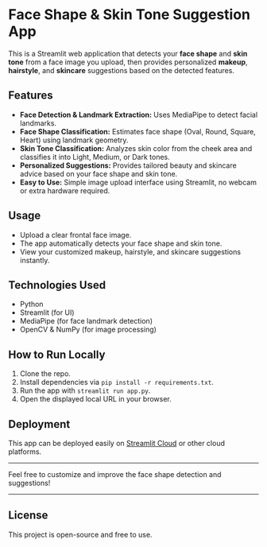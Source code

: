 # Face Shape & Skin Tone Suggestion App

This is a Streamlit web application that detects your **face shape** and **skin tone** from a face image you upload, then provides personalized **makeup**, **hairstyle**, and **skincare** suggestions based on the detected features.

## Features
- **Face Detection & Landmark Extraction:** Uses MediaPipe to detect facial landmarks.
- **Face Shape Classification:** Estimates face shape (Oval, Round, Square, Heart) using landmark geometry.
- **Skin Tone Classification:** Analyzes skin color from the cheek area and classifies it into Light, Medium, or Dark tones.
- **Personalized Suggestions:** Provides tailored beauty and skincare advice based on your face shape and skin tone.
- **Easy to Use:** Simple image upload interface using Streamlit, no webcam or extra hardware required.

## Usage
- Upload a clear frontal face image.
- The app automatically detects your face shape and skin tone.
- View your customized makeup, hairstyle, and skincare suggestions instantly.

## Technologies Used
- Python
- Streamlit (for UI)
- MediaPipe (for face landmark detection)
- OpenCV & NumPy (for image processing)

## How to Run Locally
1. Clone the repo.
2. Install dependencies via `pip install -r requirements.txt`.
3. Run the app with `streamlit run app.py`.
4. Open the displayed local URL in your browser.

## Deployment
This app can be deployed easily on [Streamlit Cloud](https://streamlit.io/cloud) or other cloud platforms.

---

Feel free to customize and improve the face shape detection and suggestions!

---

## License
This project is open-source and free to use.
